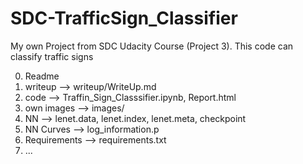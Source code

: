 # SDC-TrafficSign_Classifier

My own Project from SDC Udacity Course (Project 3). This code can classify traffic signs

0. Readme
1. writeup --> writeup/WriteUp.md
2. code --> Traffin_Sign_Classsifier.ipynb, Report.html
3. own images --> images/
4. NN --> lenet.data, lenet.index, lenet.meta, checkpoint
5. NN Curves --> log_information.p
6. Requirements --> requirements.txt
7. ...
